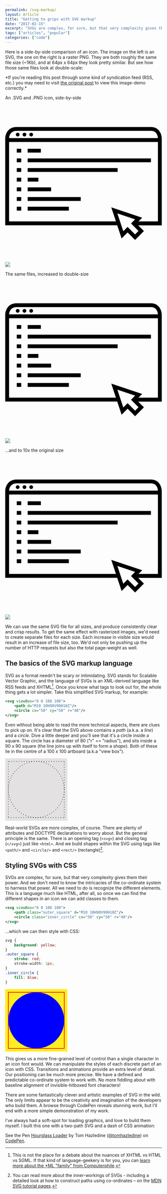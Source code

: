 ```yaml
---
permalink: /svg-markup/
layout: Article
title: "Getting to grips with SVG markup"
date: "2017-02-15"
excerpt: "SVGs are complex, for sure, but that very complexity gives them their power. And we don't need to know the intricacies of the co-ordinate system to harness that power."
tags: ["articles", "popular"]
categories: ["code"]
---
```


Here is a side-by-side comparison of an icon. The image on the left is an SVG, the one on the right is a raster PNG. They are both roughly the same file size (~1Kb), and at 64px x 64px they look pretty similar. But see how those same files look at double-scale:

<div class="svg-vs-png">
    <span class="hidden--visually">*If you're reading this post through some kind of syndication feed (RSS, etc.) you may need to visit <a href="/svg-markup/">the original post</a> to view this image-demo correctly.*</span><div class="one-x clearfix">
        <div class="item-label">
            <p>An .SVG and .PNG icon, side-by-side</p>
        </div>
        <div class="item-wrapper">
            <div class="item-mask">
                <svg class="svg" viewBox="0 0 512 512" id="code" width="100%" height="100%"><path d="M37.8 237.8h14.6v12.6H37.8zM37.8 269.3h14.6v12.6H37.8zM37.8 174.9h14.6v12.6H37.8zM37.8 206.4h14.6V219H37.8zM37.8 300.8h14.6v12.6H37.8zM37.8 332.3h14.6v12.6H37.8zM37.8 143.4h14.6V156H37.8zM73.4 237.8h35v12.6h-35zM73.4 269.3h76.7v12.6H73.4zM73.4 174.9h403.1v12.6H73.4zM73.4 206.4h294.2V219H73.4zM73.4 300.8H247v12.6H73.4zM73.4 332.3h134.7v12.6H73.4zM73.4 143.4h43.1V156H73.4z"></path><circle cx="40.8" cy="97.3" r="6.2"></circle><circle cx="62.9" cy="97.3" r="6.2"></circle><circle cx="84.9" cy="97.3" r="6.2"></circle><path d="M511.9 108.8c-.2-3-1-9.9-4.2-16.8-4.1-8.8-12.9-19.4-31.3-19.4H37.8C9 72.6.7 95.4.1 108.8H0v283.9h366.3l14.3 42.8 19.6-19.6 24.5 24.5 28.9-28.9-18.7-18.7H512l-.1-284zM37.8 85.1h438.7c19.6 0 22.5 17.8 22.9 23.6H12.7c.4-5.8 3.6-23.6 25.1-23.6zm398 326.2l-11.1 11.1-24.5-24.5-14.1 14.1-19.3-58 58 19.3-13.4 13.4 24.4 24.6zm63.6-31.3h-63.5l12.1-12.1-101.2-33.7 15.3 45.8H12.6V121.4h486.8V380z"></path></svg>
            </div>
        </div>
        <div class="item-wrapper">
            <div class="item-mask">
                <img class="masked-image" src="/images/articles/code_128.png"/>
            </div>
        </div>
    </div><div class="two-x clearfix">
        <div class="item-label">
            <p>The same files, increased to double-size</p>
        </div>
        <div class="item-wrapper">
            <div class="item-mask">
                <svg class="svg" viewBox="0 0 512 512" id="code" width="100%" height="100%"><path d="M37.8 237.8h14.6v12.6H37.8zM37.8 269.3h14.6v12.6H37.8zM37.8 174.9h14.6v12.6H37.8zM37.8 206.4h14.6V219H37.8zM37.8 300.8h14.6v12.6H37.8zM37.8 332.3h14.6v12.6H37.8zM37.8 143.4h14.6V156H37.8zM73.4 237.8h35v12.6h-35zM73.4 269.3h76.7v12.6H73.4zM73.4 174.9h403.1v12.6H73.4zM73.4 206.4h294.2V219H73.4zM73.4 300.8H247v12.6H73.4zM73.4 332.3h134.7v12.6H73.4zM73.4 143.4h43.1V156H73.4z"></path><circle cx="40.8" cy="97.3" r="6.2"></circle><circle cx="62.9" cy="97.3" r="6.2"></circle><circle cx="84.9" cy="97.3" r="6.2"></circle><path d="M511.9 108.8c-.2-3-1-9.9-4.2-16.8-4.1-8.8-12.9-19.4-31.3-19.4H37.8C9 72.6.7 95.4.1 108.8H0v283.9h366.3l14.3 42.8 19.6-19.6 24.5 24.5 28.9-28.9-18.7-18.7H512l-.1-284zM37.8 85.1h438.7c19.6 0 22.5 17.8 22.9 23.6H12.7c.4-5.8 3.6-23.6 25.1-23.6zm398 326.2l-11.1 11.1-24.5-24.5-14.1 14.1-19.3-58 58 19.3-13.4 13.4 24.4 24.6zm63.6-31.3h-63.5l12.1-12.1-101.2-33.7 15.3 45.8H12.6V121.4h486.8V380z"></path></svg>
            </div>
        </div>
        <div class="item-wrapper">
            <div class="item-mask">
                <img class="masked-image" src="/images/articles/code_128.png"/>
            </div>
        </div>
    </div><div class="ten-x clearfix">
        <div class="item-label">
            <p>...and to 10x the original size</p>
        </div>
        <div class="item-wrapper">
            <div class="item-mask">
                <svg class="svg" viewBox="0 0 512 512" id="code" width="100%" height="100%"><path d="M37.8 237.8h14.6v12.6H37.8zM37.8 269.3h14.6v12.6H37.8zM37.8 174.9h14.6v12.6H37.8zM37.8 206.4h14.6V219H37.8zM37.8 300.8h14.6v12.6H37.8zM37.8 332.3h14.6v12.6H37.8zM37.8 143.4h14.6V156H37.8zM73.4 237.8h35v12.6h-35zM73.4 269.3h76.7v12.6H73.4zM73.4 174.9h403.1v12.6H73.4zM73.4 206.4h294.2V219H73.4zM73.4 300.8H247v12.6H73.4zM73.4 332.3h134.7v12.6H73.4zM73.4 143.4h43.1V156H73.4z"></path><circle cx="40.8" cy="97.3" r="6.2"></circle><circle cx="62.9" cy="97.3" r="6.2"></circle><circle cx="84.9" cy="97.3" r="6.2"></circle><path d="M511.9 108.8c-.2-3-1-9.9-4.2-16.8-4.1-8.8-12.9-19.4-31.3-19.4H37.8C9 72.6.7 95.4.1 108.8H0v283.9h366.3l14.3 42.8 19.6-19.6 24.5 24.5 28.9-28.9-18.7-18.7H512l-.1-284zM37.8 85.1h438.7c19.6 0 22.5 17.8 22.9 23.6H12.7c.4-5.8 3.6-23.6 25.1-23.6zm398 326.2l-11.1 11.1-24.5-24.5-14.1 14.1-19.3-58 58 19.3-13.4 13.4 24.4 24.6zm63.6-31.3h-63.5l12.1-12.1-101.2-33.7 15.3 45.8H12.6V121.4h486.8V380z"></path></svg>
            </div>
        </div>
        <div class="item-wrapper">
            <div class="item-mask">
                <img class="masked-image" src="/images/articles/code_128.png"/>
            </div>
        </div>
    </div>
</div>

We can use the same SVG file for all sizes, and produce consistently clear and crisp results. To get the same effect with rasterized images, we'd need to create separate files for each size. Each increase in visible size would result in an increase of file size, too. We'd not only be pushing up the number of HTTP requests but also the total page-weight as well.

## The basics of the SVG markup language

SVG as a format needn't be scary or intimidating. SVG stands for Scalable Vector Graphic, and the language of SVGs is an XML-derived language like RSS feeds and XHTML[^1]. Once you know what tags to look out for, the whole thing gets a lot simpler. Take this simplified SVG markup, for example:

```xml
<svg viewBox="0 0 100 100">
    <path d="M10 10H90V90H10Z"/>
    <circle cx="50" cy="50" r="40"/>
</svg>
```

Even without being able to read the more technical aspects, there are clues to pick up on. It's clear that the SVG above contains a _path_ (a.k.a. a _line_) and a _circle_. Dive a little deeper and you'll see that it's a circle inside a square. The circle has a diameter of 80 ("r" == "radius"), and sits inside a 90 x 90 square (the line joins up with itself to form a _shape_). Both of these lie in the centre of a 100 x 100 artboard (a.k.a "view box").

<svg class="inline-image-block" style="width:200px !important;height:200px !important;" width="200px" height="200px" xmlns="http://www.w3.org/2000/svg" xmlns:xlink="http://www.w3.org/1999/xlink" version="1.1" id="Layer_1" x="0px" y="0px" viewBox="0 0 100 100" style="enable-background:new 0 0 100 100;" xml:space="preserve">
<style type="text/css">
	.svg_demo_1_a{fill:#E3E1E1;}
	.svg_demo_1_b{fill:none;stroke:#000000;stroke-linecap:round;stroke-linejoin:round;stroke-miterlimit:10;stroke-dasharray:0,4;}
</style>
<rect class="svg_demo_1_a" width="100" height="100"/>
<g>
	<g>
		<polyline class="svg_demo_1_b" points="95,94.5 95,95 94.5,95   "/>
		<line class="svg_demo_1_b" x1="93.5" y1="95" x2="6" y2="95"/>
		<polyline class="svg_demo_1_b" points="5.5,95 5,95 5,94.5   "/>
		<line class="svg_demo_1_b" x1="5" y1="93.5" x2="5" y2="6"/>
		<polyline class="svg_demo_1_b" points="5,5.5 5,5 5.5,5   "/>
		<line class="svg_demo_1_b" x1="6.5" y1="5" x2="94" y2="5"/>
		<polyline class="svg_demo_1_b" points="94.5,5 95,5 95,5.5   "/>
		<line class="svg_demo_1_b" x1="95" y1="6.5" x2="95" y2="94"/>
	</g>
</g>
<g>
	<circle class="svg_demo_1_b" cx="50" cy="50" r="45"/>
</g>
</svg>

Real-world SVGs are more complex, of course. There are plenty of attributes and DOCTYPE declarations to worry about. But the general principle is the same. There is an opening tag (`<svg>`) and closing tag (`</svg>`) just like `<html>`. And we build shapes within the SVG using tags like `<path/>` and `<circle/>` and `<rect/>` (rectangle)[^2].

## Styling SVGs with CSS

SVGs are complex, for sure, but that very complexity gives them their power. And we don't need to know the intricacies of the co-ordinate system to harness that power. All we need to do is recognize the different elements. This is a language much like HTML, after all, so once we can find the different shapes in an icon we can add classes to them.

```xml
<svg viewBox="0 0 100 100">
    <path class="outer_square" d="M10 10H90V90H10Z"/>
    <circle class="inner_circle" cx="50" cy="50" r="40"/>
</svg>
```

...which we can then style with CSS:

```css
svg {
    background: yellow;
}
.outer_square {
    stroke: red;
    stroke-width: 1px;
}
.inner_circle {
    fill: blue;
}
```

<svg class="inline-image-block" style="width:200px !important;height:200px !important;" width="200px" height="200px" xmlns="http://www.w3.org/2000/svg" xmlns:xlink="http://www.w3.org/1999/xlink" version="1.1" id="Layer_1" x="0px" y="0px" viewBox="0 0 100 100" style="enable-background:new 0 0 100 100;" xml:space="preserve">
<style type="text/css">
	.svg_demo_2_a{fill:#FCEE21;}
	.svg_demo_2_b{fill:none;stroke:#FF0000;stroke-miterlimit:10;}
	.svg_demo_2_c{fill:#0000FF;}
</style>
<rect class="svg_demo_2_a" width="100" height="100"/>
<rect x="5" y="5" class="svg_demo_2_b" width="90" height="90"/>
<circle class="svg_demo_2_c" cx="50" cy="50" r="45"/>
</svg>

This gives us a more fine-grained level of control than a single character in an icon font would. We can manipulate the styles of each discrete part of an icon with CSS. Transitions and animations provide an extra level of detail. Our positioning can be much more precise. We have a defined and predictable co-ordinate system to work with. No more fiddling about with baseline alignment of invisible-hitboxed font characters!

There are some fantastically clever and artistic examples of SVG in the wild. The only limits appear to be the creativity and imagination of the developers who build them. A browse through CodePen reveals stunning work, but I'll end with a more simple demonstration of my work.

I've always had a soft-spot for loading graphics, and love to build them myself. I built this one with a two-path SVG and a dash of CSS animation:

<p data-height="265" data-theme-id="0" data-slug-hash="BKrXwJ" data-default-tab="result" data-user="tomhazledine" data-embed-version="2" data-pen-title="Hourglass Loader" class="codepen">See the Pen <a href="http://codepen.io/tomhazledine/pen/BKrXwJ/">Hourglass Loader</a> by Tom Hazledine (<a href="http://codepen.io/tomhazledine">@tomhazledine</a>) on <a href="http://codepen.io">CodePen</a>.</p>

<script async src="https://production-assets.codepen.io/assets/embed/ei.js"></script>

[^1]: This is not the place for a debate about the nuances of XHTML vs HTML vs SGML. If that kind of language-geekery is for you, you can [learn more about the \*ML "family" from Computerphile](https://www.youtube.com/watch?v=RH0o-QjnwDg).
[^2]: You can read more about the inner-workings of SVGs - including a detailed look at how to construct paths using co-ordinates – on the [MDN SVG tutorial pages](https://developer.mozilla.org/en-US/docs/Web/SVG/Tutorial/Paths).
